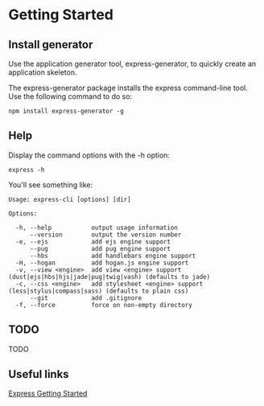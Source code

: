 # Getting Started #

## Install generator ##

Use the application generator tool, express-generator, to quickly create an application skeleton.

The express-generator package installs the express command-line tool. Use the following command to do so:

    npm install express-generator -g

## Help ##

Display the command options with the -h option:

    express -h

You'll see something like:

    Usage: express-cli [options] [dir]

    Options:

      -h, --help           output usage information
          --version        output the version number
      -e, --ejs            add ejs engine support
          --pug            add pug engine support
          --hbs            add handlebars engine support
      -H, --hogan          add hogan.js engine support
      -v, --view <engine>  add view <engine> support (dust|ejs|hbs|hjs|jade|pug|twig|vash) (defaults to jade)
      -c, --css <engine>   add stylesheet <engine> support (less|stylus|compass|sass) (defaults to plain css)
          --git            add .gitignore
      -f, --force          force on non-empty directory

## TODO

TODO

## Useful links ##

[Express Getting Started](http://expressjs.com/en/starter/generator.html)
